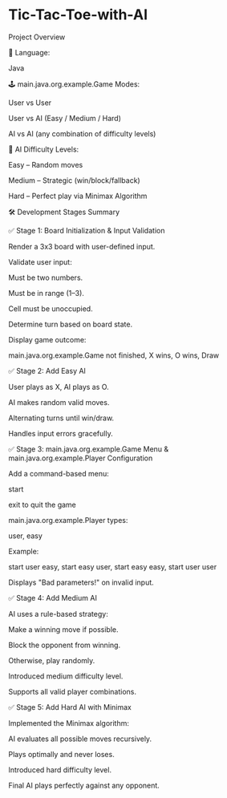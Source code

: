 # Tic-Tac-Toe-with-AI


Project Overview

🔧 Language:

Java

🕹️ main.java.org.example.Game Modes:

User vs User

User vs AI (Easy / Medium / Hard)

AI vs AI (any combination of difficulty levels)

🤖 AI Difficulty Levels:

Easy – Random moves

Medium – Strategic (win/block/fallback)

Hard – Perfect play via Minimax Algorithm

🛠️ Development Stages Summary

✅ Stage 1: Board Initialization & Input Validation

Render a 3x3 board with user-defined input.

Validate user input:

Must be two numbers.

Must be in range (1–3).

Cell must be unoccupied.

Determine turn based on board state.

Display game outcome:

main.java.org.example.Game not finished, X wins, O wins, Draw

✅ Stage 2: Add Easy AI

User plays as X, AI plays as O.

AI makes random valid moves.

Alternating turns until win/draw.

Handles input errors gracefully.

✅ Stage 3: main.java.org.example.Game Menu & main.java.org.example.Player Configuration

Add a command-based menu:

start

exit to quit the game

main.java.org.example.Player types:

user, easy

Example:

start user easy, start easy user, start easy easy, start user user

Displays "Bad parameters!" on invalid input.

✅ Stage 4: Add Medium AI

AI uses a rule-based strategy:

Make a winning move if possible.

Block the opponent from winning.

Otherwise, play randomly.

Introduced medium difficulty level.

Supports all valid player combinations.

✅ Stage 5: Add Hard AI with Minimax

Implemented the Minimax algorithm:

AI evaluates all possible moves recursively.

Plays optimally and never loses.

Introduced hard difficulty level.

Final AI plays perfectly against any opponent.
